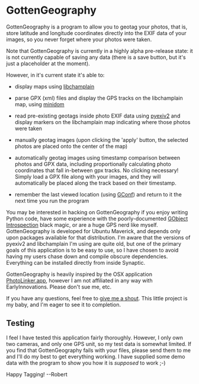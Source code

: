 GottenGeography
===============

GottenGeography is a program to allow you to geotag your photos, that is, store latitude and longitude coordinates directly into the EXIF data of your images, so you never forget where your photos were taken.

Note that GottenGeography is currently in a highly alpha pre-release state: it is not currently capable of saving any data (there is a save button, but it's just a placeholder at the moment).

However, in it's current state it's able to:

* display maps using [libchamplain](http://projects.gnome.org/libchamplain/)

* parse GPX (xml) files and display the GPS tracks on the libchamplain map, using [minidom](http://docs.python.org/library/xml.dom.minidom.html)

* read pre-existing geotags inside photo EXIF data using [pyexiv2](http://tilloy.net/dev/pyexiv2/) and display markers on the libchamplain map indicating where those photos were taken

* manually geotag images (upon clicking the 'apply' button, the selected photos are placed onto the center of the map)

* automatically geotag images using timestamp comparison between photos and GPX data, including proportionally calculating photo coordinates that fall in-between gpx tracks. No clicking necessary! Simply load a GPX file along with your images, and they will automatically be placed along the track based on their timestamp.

* remember the last viewed location (using [GConf](http://projects.gnome.org/gconf/)) and return to it the next time you run the program
    
You may be interested in hacking on GottenGeography if you enjoy writing Python code, have some experience with the poorly-documented [GObject Introspection](http://live.gnome.org/GObjectIntrospection) black magic, or are a huge GPS nerd like myself. GottenGeography is developed for Ubuntu Maverick, and depends only upon packages available for that distribution. I'm aware that the versions of pyexiv2 and libchamplain I'm using are quite old, but one of the primary goals of this application is to be easy to use, so I have chosen to avoid having my users chase down and compile obscure dependencies. Everything can be installed directly from inside Synaptic. 

GottenGeography is heavily inspired by the OSX application [PhotoLinker.app](http://www.earlyinnovations.com/photolinker/), however I am not affiliated in any way with EarlyInnovations. Please don't sue me, etc. 

If you have any questions, feel free to [give me a shout](mailto:rbpark@exolucere.ca). This little project is my baby, and I'm eager to see it to completion.

Testing
-------

I feel I have tested this application fairly thoroughly. However, I only own two cameras, and only one GPS unit, so my test data is somewhat limited. If you find that GottenGeography fails with your files, please send them to me and I'll do my best to get everything working. I have supplied some demo data with the program to show you how it is *supposed* to work ;-)

Happy Tagging!
    --Robert
